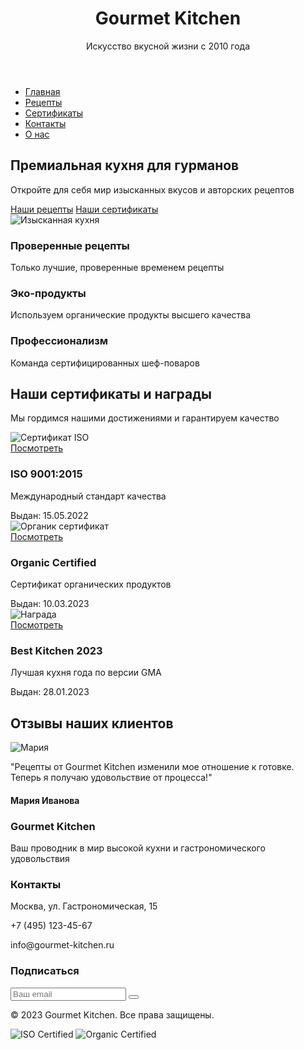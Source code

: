 <!DOCTYPE html>
<html lang="ru">
<head>
    <meta charset="UTF-8">
    <meta name="viewport" content="width=device-width, initial-scale=1.0">
    <title>Gourmet Kitchen | Кулинарное совершенство</title>
    <link rel="stylesheet" href="styles.css">
    <link rel="stylesheet" href="https://cdnjs.cloudflare.com/ajax/libs/font-awesome/6.0.0-beta3/css/all.min.css">
    <link href="https://fonts.googleapis.com/css2?family=Playfair+Display:wght@400;700&family=Montserrat:wght@300;400;600&display=swap" rel="stylesheet">
</head>
<body>
    <header class="header">
        <div class="container">
            <div class="logo">
                <i class="fas fa-utensils"></i>
                <h1>Gourmet Kitchen</h1>
            </div>
            <p>Искусство вкусной жизни с 2010 года</p>
        </div>
    </header>
    <nav class="navbar">
        <div class="container">
            <ul>
                <li><a href="#"><i class="fas fa-home"></i> Главная</a></li>
                <li><a href="#"><i class="fas fa-book-open"></i> Рецепты</a></li>
                <li><a href="#"><i class="fas fa-award"></i> Сертификаты</a></li>
                <li><a href="#"><i class="fas fa-phone"></i> Контакты</a></li>
                <li><a href="#"><i class="fas fa-user"></i> О нас</a></li>
            </ul>
        </div>
    </nav>
    <main class="container">
        <section class="hero">
            <div class="hero-content">
                <h2>Премиальная кухня для гурманов</h2>
                <p>Откройте для себя мир изысканных вкусов и авторских рецептов</p>
                <a href="#" class="btn btn-primary">Наши рецепты</a>
                <a href="#certificates" class="btn btn-secondary">Наши сертификаты</a>
            </div>
            <div class="hero-image">
                <img src="https://images.unsplash.com/photo-1606787366850-de6330128bfc?ixlib=rb-4.0.3&ixid=M3wxMjA3fDB8MHxwaG90by1wYWdlfHx8fGVufDB8fHx8fA%3D%3D&auto=format&fit=crop&w=1470&q=80" alt="Изысканная кухня">
            </div>
        </section>
        <section class="features">
            <div class="feature-card">
                <i class="fas fa-star"></i>
                <h3>Проверенные рецепты</h3>
                <p>Только лучшие, проверенные временем рецепты</p>
            </div>
            <div class="feature-card">
                <i class="fas fa-leaf"></i>
                <h3>Эко-продукты</h3>
                <p>Используем органические продукты высшего качества</p>
            </div>
            <div class="feature-card">
                <i class="fas fa-medal"></i>
                <h3>Профессионализм</h3>
                <p>Команда сертифицированных шеф-поваров</p>
            </div>
        </section>
        <section id="certificates" class="certificates">
            <h2 class="section-title">Наши сертификаты и награды</h2>
            <p class="section-subtitle">Мы гордимся нашими достижениями и гарантируем качество</p> 
            <div class="certificate-grid">
                <div class="certificate-card">
                    <div class="certificate-img">
                        <img src="https://images.unsplash.com/photo-1600857544200-b2f666a9a2ec?ixlib=rb-4.0.3&ixid=M3wxMjA3fDB8MHxwaG90by1wYWdlfHx8fGVufDB8fHx8fA%3D%3D&auto=format&fit=crop&w=1470&q=80" alt="Сертификат ISO">
                        <div class="overlay">
                            <a href="#" class="view-btn">Посмотреть</a>
                        </div>
                    </div>
                    <h3>ISO 9001:2015</h3>
                    <p>Международный стандарт качества</p>
                    <span class="cert-date">Выдан: 15.05.2022</span>
                </div>   
                <div class="certificate-card">
                    <div class="certificate-img">
                        <img src="https://images.unsplash.com/photo-1604594849809-dfedbc827105?ixlib=rb-4.0.3&ixid=M3wxMjA3fDB8MHxwaG90by1wYWdlfHx8fGVufDB8fHx8fA%3D%3D&auto=format&fit=crop&w=1470&q=80" alt="Органик сертификат">
                        <div class="overlay">
                            <a href="#" class="view-btn">Посмотреть</a>
                        </div>
                    </div>
                    <h3>Organic Certified</h3>
                    <p>Сертификат органических продуктов</p>
                    <span class="cert-date">Выдан: 10.03.2023</span>
                </div>
                <div class="certificate-card">
                    <div class="certificate-img">
                        <img src="https://images.unsplash.com/photo-1541167760496-1628856ab772?ixlib=rb-4.0.3&ixid=M3wxMjA3fDB8MHxwaG90by1wYWdlfHx8fGVufDB8fHx8fA%3D%3D&auto=format&fit=crop&w=1637&q=80" alt="Награда">
                        <div class="overlay">
                            <a href="#" class="view-btn">Посмотреть</a>
                        </div>
                    </div>
                    <h3>Best Kitchen 2023</h3>
                    <p>Лучшая кухня года по версии GMA</p>
                    <span class="cert-date">Выдан: 28.01.2023</span>
                </div>
            </div>
        </section>
        <section class="testimonials">
            <h2 class="section-title">Отзывы наших клиентов</h2>
            <div class="testimonial-slider">
                <div class="testimonial-card">
                    <img src="https://randomuser.me/api/portraits/women/43.jpg" alt="Мария">
                    <p>"Рецепты от Gourmet Kitchen изменили мое отношение к готовке. Теперь я получаю удовольствие от процесса!"</p>
                    <div class="rating">
                        <i class="fas fa-star"></i>
                        <i class="fas fa-star"></i>
                        <i class="fas fa-star"></i>
                        <i class="fas fa-star"></i>
                        <i class="fas fa-star"></i>
                    </div>
                    <h4>Мария Иванова</h4>
                </div>
            </div>
        </section>
    </main>
    <footer class="footer">
        <div class="container">
            <div class="footer-content">
                <div class="footer-section">
                    <h3>Gourmet Kitchen</h3>
                    <p>Ваш проводник в мир высокой кухни и гастрономического удовольствия</p>
                </div>
                <div class="footer-section">
                    <h3>Контакты</h3>
                    <p><i class="fas fa-map-marker-alt"></i> Москва, ул. Гастрономическая, 15</p>
                    <p><i class="fas fa-phone"></i> +7 (495) 123-45-67</p>
                    <p><i class="fas fa-envelope"></i> info@gourmet-kitchen.ru</p>
                </div>
                <div class="footer-section">
                    <h3>Подписаться</h3>
                    <form class="subscribe-form">
                        <input type="email" placeholder="Ваш email">
                        <button type="submit"><i class="fas fa-paper-plane"></i></button>
                    </form>
                    <div class="social-icons">
                        <a href="#"><i class="fab fa-instagram"></i></a>
                        <a href="#"><i class="fab fa-facebook"></i></a>
                        <a href="#"><i class="fab fa-youtube"></i></a>
                    </div>
                </div>
            </div>
            <div class="footer-bottom">
                <p>&copy; 2023 Gourmet Kitchen. Все права защищены.</p>
                <div class="cert-badges">
                    <img src="https://via.placeholder.com/80x50?text=ISO" alt="ISO Certified">
                    <img src="https://via.placeholder.com/80x50?text=Organic" alt="Organic Certified">
                </div>
            </div>
        </div>
    </footer>
</body>
</html>
